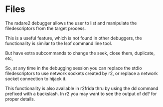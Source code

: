 # Files

The radare2 debugger allows the user to list and manipulate the filedescriptors from the target process.

This is a useful feature, which is not found in other debuggers, the functionality is similar to the lsof command line tool.

But have extra subcommands to change the seek, close them, duplicate, etc,

So, at any time in the debugging session you can replace the stdio filedescriptors to use network sockets created by r2, or replace a network socket connection to hijack it.

This functionality is also available in r2frida thru by using the dd command prefixed with a backslash. In r2 you may want to see the output of dd? for proper details.